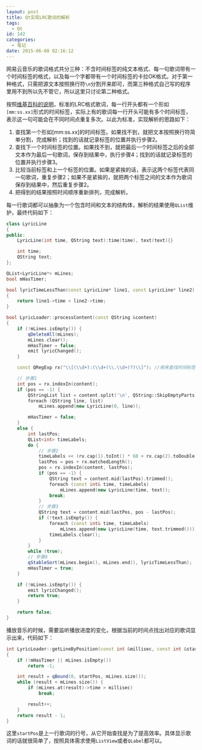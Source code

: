 ```yaml
---
layout: post
title: Qt实现LRC歌词的解析
tags:
  - Qt
id: 142
categories:
  - 笔记
date: 2015-06-08 02:16:12
---
```


网易云音乐的歌词格式共分三种：不含时间标签的纯文本格式、每一句歌词带有一个时间标签的格式，以及每一个字都带有一个时间标签的卡拉OK格式。对于第一种格式，只需把源文本按照换行符`\n`分割开来即可，而第三种格式自己写的程序里用不到所以先不管它，所以这里只讨论第二种格式。

按照[维基百科的说明](http://zh.wikipedia.org/wiki/LRC%E6%A0%BC%E5%BC%8F)，标准的LRC格式歌词，每一行开头都有一个形如`[mm:ss.xx]`形式的时间标签，实际上有的歌词每一行开头可能有多个时间标签，表示这一句可能会在不同时间点重复多次。以此为标准，实现解析的思路如下：

1.  查找第一个形如[mm:ss.xx]的时间标签。如果找不到，就把文本按照换行符简单分割，完成解析；找到的话就记录标签的位置并执行步骤2。
2.  查找下一个时间标签的位置。如果找不到，就把最后一个时间标签之后的全部文本作为最后一句歌词，保存到结果中，执行步骤4；找到的话就记录标签的位置并执行步骤3。
3.  比较当前标签和上一个标签的位置。如果是紧挨的话，表示这两个标签代表同一句歌词，重复步骤2；如果不是紧挨的，就把两个标签之间的文本作为歌词保存到结果中，然后重复步骤2。
4.  把得到的结果按照时间顺序重新排列，完成解析。

<!-- more -->

每一行歌词都可以抽象为一个包含时间和文本的结构体，解析的结果使用`QList`维护，最终代码如下：

```c++
class LyricLine
{
public:
    LyricLine(int time, QString text):time(time), text(text){}

    int time;
    QString text;
};

QList<LyricLine*> mLines;
bool mHasTimer;

bool lyricTimeLessThan(const LyricLine* line1, const LyricLine* line2)
{
    return line1->time < line2->time;
}

bool LyricLoader::processContent(const QString &content)
{
    if (!mLines.isEmpty()) {
        qDeleteAll(mLines);
        mLines.clear();
        mHasTimer = false;
        emit lyricChanged();
    }

    const QRegExp rx("\\[(\\d+):(\\d+(\\.\\d+)?)\\]"); //用来查找时间标签的正则表达式

    // 步骤1
    int pos = rx.indexIn(content);
    if (pos == -1) {
        QStringList list = content.split('\n', QString::SkipEmptyParts);
        foreach (QString line, list)
            mLines.append(new LyricLine(0, line));

        mHasTimer = false;
    }
    else {
        int lastPos;
        QList<int> timeLabels;
        do {
            // 步骤2
            timeLabels << (rx.cap(1).toInt() * 60 + rx.cap(2).toDouble()) * 1000;
            lastPos = pos + rx.matchedLength();
            pos = rx.indexIn(content, lastPos);
            if (pos == -1) {
                QString text = content.mid(lastPos).trimmed();
                foreach (const int& time, timeLabels)
                    mLines.append(new LyricLine(time, text));
                break;
            }
            // 步骤3
            QString text = content.mid(lastPos, pos - lastPos);
            if (!text.isEmpty()) {
                foreach (const int& time, timeLabels)
                    mLines.append(new LyricLine(time, text.trimmed()));
                timeLabels.clear();
            }
        }
        while (true);
        // 步骤4
        qStableSort(mLines.begin(), mLines.end(), lyricTimeLessThan);
        mHasTimer = true;
    }

    if (!mLines.isEmpty()) {
        emit lyricChanged();
        return true;
    }

    return false;
}
```

播放音乐的时候，需要监听播放进度的变化，根据当前的时间点找出对应的歌词显示出来，代码如下：

```c++
int LyricLoader::getLineByPosition(const int &millisec, const int &startPos) const
{
    if (!mHasTimer || mLines.isEmpty())
        return -1;

    int result = qBound(0, startPos, mLines.size());
    while (result < mLines.size()) {
        if (mLines.at(result)->time > millisec)
            break;

        result++;
    }
    return result - 1;
}
```

这里`startPos`是上一行歌词的行号，从它开始查找是为了提高效率。具体显示歌词的话就很简单了，按照具体需求使用`ListView`或者`QLabel`都可以。

